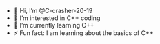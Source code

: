 - 👋 Hi, I’m @C-crasher-20-19
- 👀 I’m interested in C++ coding
- 🌱 I’m currently learning C++
- ⚡ Fun fact: I am learning about the basics of C++

<!---
C-crasher-20-19/C-crasher-20-19 is a ✨ special ✨ repository because its `README.md` (this file) appears on your GitHub profile.
You can click the Preview link to take a look at your changes.
--->

